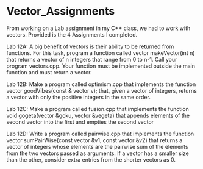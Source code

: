 # Vector_Assignments
From working on a Lab assignment in my C++ class, we had to work with vectors.
Provided is the 4 Assignments I completed.

Lab 12A:
A big benefit of vectors is their ability to be returned from functions. For this task, program a function called vector<int> makeVector(int n) that returns a vector of n integers that range from 0 to n-1. Call your program vectors.cpp. Your function must be implemented outside the main function and must return a vector.

Lab 12B:
Make a program called optimism.cpp that implements the function vector<int> goodVibes(const & vector<int> v); that, given a vector of integers, returns a vector with only the positive integers in the same order.
  
Lab 12C:
Make a program called fusion.cpp that implements the function void gogeta(vector<int> &goku, vector<int> &vegeta) that appends elements of the second vector into the first and empties the second vector
  
Lab 12D:
Write a program called pairwise.cpp that implements the function vector<int> sumPairWise(const vector<int> &v1, const vector<int> &v2) that returns a vector of integers whose elements are the pairwise sum of the elements from the two vectors passed as arguments. If a vector has a smaller size than the other, consider extra entries from the shorter vectors as 0.
